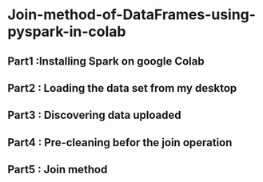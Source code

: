 # Join-method-of-DataFrames-using-pyspark-in-colab
## Part1 :Installing Spark on google Colab
## Part2 : Loading the data set from my desktop
## Part3 : Discovering data uploaded
## Part4 : Pre-cleaning befor the join operation
## Part5 : Join method
